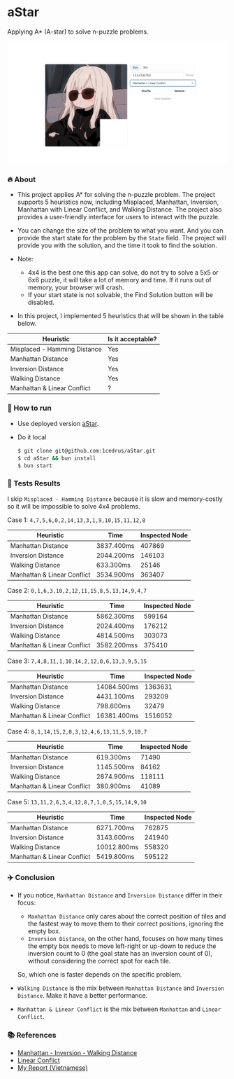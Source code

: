 # aStar
Applying A* (A-star) to solve n-puzzle problems.

![Demo](https://github.com/1cedrus/aStar/blob/main/assets/demo.gif)

### 🔥 About 
- This project applies A* for solving the n-puzzle problem. The project supports 5 heuristics now, including Misplaced, Manhattan, Inversion, Manhattan with Linear Conflict, and Walking Distance. The project also provides a user-friendly interface for users to interact with the puzzle.
- You can change the size of the problem to what you want. And you can provide the start state for the problem by the `State` field. The project will provide you with the solution, and the time it took to find the solution.

- Note:

  - 4x4 is the best one this app can solve, do not try to solve a 5x5 or 6x6 puzzle, it will take a lot of memory and time. If it runs out of memory, your browser will crash.  
  - If your start state is not solvable, the Find Solution button will be disabled.


- In this project, I implemented 5 heuristics that will be shown in the table below.
  
| Heuristic    | Is it acceptable? |
| -------- | ------- |
| Misplaced - Hamming Distance  | Yes    |
| Manhattan Distance | Yes     |
| Inversion Distance | Yes     |
| Walking Distance    | Yes    |
| Manhattan & Linear Conflict    | ?    |

### 💨 How to run

- Use deployed version [aStar](puvizualize.netlify.app/).
- Do it local

  ```bash
  $ git clone git@github.com:1cedrus/aStar.git
  $ cd aStar && bun install
  $ bun start
  ```


### 🚗 Tests Results

I skip `Misplaced - Hamming Distance` because it is slow and memory-costly so it will be impossible to solve 4x4 problems.


Case 1: `4,7,5,6,0,2,14,13,3,1,9,10,15,11,12,8`

| Heuristic    | Time | Inspected Node |
| -------- | ------- | ------- |
| Manhattan Distance | 3837.400ms | 407869 |
| Inversion Distance | 2044.200ms  | 146103 | 
| Walking Distance | 633.300ms | 25146 |
| Manhattan & Linear Conflict | 3534.900ms | 363407 |

Case 2: `0,1,6,3,10,2,12,11,15,8,5,13,14,9,4,7`

| Heuristic    | Time | Inspected Node |
| -------- | ------- | ------- |
| Manhattan Distance | 5862.300ms | 599164 |
| Inversion Distance | 2024.400ms  | 176212 | 
| Walking Distance | 4814.500ms | 303073 |
| Manhattan & Linear Conflict | 3582.200mss | 375410 |

Case 3: `7,4,8,11,1,10,14,2,12,0,6,13,3,9,5,15`

| Heuristic    | Time | Inspected Node |
| -------- | ------- | ------- |
| Manhattan Distance | 14084.500ms | 1363631 |
| Inversion Distance | 4431.100ms  | 293209 | 
| Walking Distance | 798.600ms | 32479 |
| Manhattan & Linear Conflict | 16381.400ms | 1516052 |

Case 4: `8,1,14,15,2,0,3,12,4,6,13,11,5,9,10,7`

| Heuristic    | Time | Inspected Node |
| -------- | ------- | ------- |
| Manhattan Distance | 619.300ms | 71490 |
| Inversion Distance | 1145.500ms  | 84162 | 
| Walking Distance | 2874.900ms | 118111 |
| Manhattan & Linear Conflict | 380.900ms | 41089 |

Case 5: `13,11,2,6,3,4,12,8,7,1,0,5,15,14,9,10`

| Heuristic    | Time | Inspected Node |
| -------- | ------- | ------- |
| Manhattan Distance | 6271.700ms | 762875 |
| Inversion Distance | 3143.600ms  | 241940 | 
| Walking Distance | 10012.800ms | 558320 |
| Manhattan & Linear Conflict | 5419.800ms | 595122 |

### ✈️ Conclusion

- If you notice, `Manhattan Distance` and `Inversion Distance` differ in their focus:
  - `Manhattan Distance` only cares about the correct position of tiles and the fastest way to move them to their correct positions, ignoring the empty box.
  - `Inversion Distance`, on the other hand, focuses on how many times the empty box needs to move left-right or up-down to reduce the inversion count to 0 (the goal state has an inversion count of 0), without considering the correct spot for each tile.

  So, which one is faster depends on the specific problem.

- `Walking Distance` is the mix between `Manhattan Distance` and `Inversion Distance`. Make it have a better performance.
- `Manhattan & Linear Conflict` is the mix between `Manhattan` and `Linear Conflict`.

### 📚 References
- [Manhattan - Inversion - Walking Distance](https://michael.kim/blog/puzzle)
- [Linear Conflict](https://cse.sc.edu/~mgv/csce580sp15/gradPres/HanssonMayerYung1992.pdf)
- [My Report (Vietnamese)](https://github.com/1cedrus/aStar/blob/main/assets/report.pdf)
